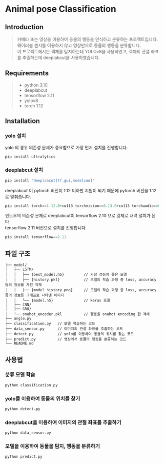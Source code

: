 # Animal pose Classification

## Introduction

> 카메라 또는 영상을 이용하여 동물의 행동을 인식하고 분류하는 프로젝트입니다.
> <br>
> 웨어러블 센서를 이용하지 않고 영상만으로 동물의 행동을 분류합니다.
> <br>
> 이 프로젝트에서는 객체를 탐지하는데 YOLOv8을 사용하였고, 객체의 관절 좌표를 추출하는데 deeplabcut을 사용하였습니다.

## Requirements

> - python 3.10
> - deeplabcut
> - tensorflow 2.11
> - yolov8
> - torch 1.12

## Installation

### yolo 설치

yolo 의 경우 의존성 문제가 중요함으로 가장 먼저 설치를 진행합니다.

```python
pip install ultralytics
```

### deeplabcut 설치

```python
pip install "deeplabcut[tf,gui,modelzoo]"
```

deeplabcut 이 pytorch 버전이 1.12 이하만 지원이 되기 때문에 pytorch 버전을 1.12로 맞춰줍니다.

```python
pip install torch==1.12.0+cu113 torchvision==0.13.0+cu113 torchaudio==0.12.0 --extra-index-url https://download.pytorch.org/whl/cu113
```

윈도우의 의존성 문제로 deeplabcut이 tensorflow 2.10 으로 강제로 내려 설치가 된다
<br>
tensorflow 2.11 버전으로 설치를 진행합니다.

```python
pip install tensorflow==2.11
```

## 파일 구조

```
├── model/
│   ├── LSTM/
│   │   ├── {best_model.h5}         // 가장 성능이 좋은 모델
│   │   ├── {history.pkl}           // 모델의 학습 과정 중 loss, accuracy 등의 정보를 가진 객체
│   │   ├── {model_history.png}     // 모델의 학습 과정 중 loss, accuracy 등의 정보를 그래프로 나타낸 이미지
│   │   └── {model.h5}              // keras 모델
│   ├── CNN/
│   ├── GRU/
│   └── onehot_encoder.pkl          // 행동을 onehot encoding 한 객체
├── angle.py
├── classification.py   // 모델 학습하는 코드
├── data_sensor.py      // 이미지의 관절 좌표를 추출하는 코드
├── detect.py           // yolo를 이용하여 동물의 위치를 찾는 코드
├── predict.py          // 영상에서 동물의 행동을 분류하는 코드
└── README.md
```

## 사용법

### 분류 모델 학습

```python
python classification.py
```

### yolo를 이용하여 동물의 위치를 찾기

```python
python detect.py
```

### deeplabcut을 이용하여 이미지의 관절 좌표를 추출하기

```python
python data_sensor.py
```

### 모델을 이용하여 동물을 탐지, 행동을 분류하기

```python
python predict.py
```
